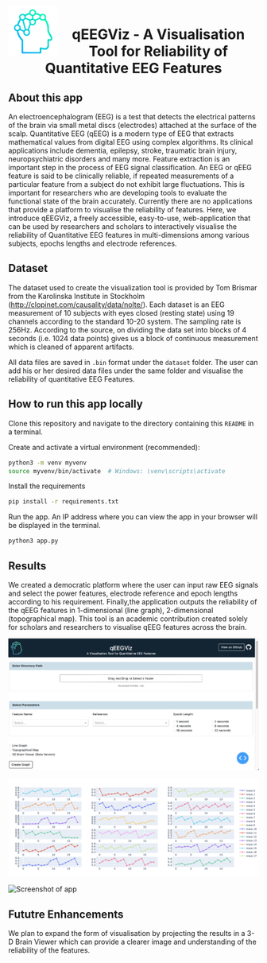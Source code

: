 <img align="left" width="100" height="100" src="assets/qeegviz_logo.png">

<h1 align="center"> qEEGViz - A Visualisation Tool for Reliability of Quantitative EEG Features </h1>

## About this app

An electroencephalogram (EEG) is a test that detects the electrical patterns of the brain via small metal discs (electrodes) attached at the surface of the scalp. Quantitative EEG (qEEG) is a modern type of EEG that extracts mathematical values from digital EEG using complex algorithms. Its clinical applications include dementia, epilepsy, stroke, traumatic brain injury, neuropsychiatric disorders and many more. Feature extraction is an important step in the process of EEG signal classification. An EEG or qEEG feature is said to be clinically reliable, if repeated measurements of a particular feature from a subject do not exhibit large fluctuations. This is important for researchers who are developing tools to evaluate the functional state of the brain accurately. Currently there are no applications that provide a platform to visualise the reliability of features. Here, we introduce qEEGViz, a freely accessible, easy-to-use, web-application that can be used by researchers and scholars to interactively visualise the reliability of Quantitative EEG features in multi-dimensions among various subjects, epochs lengths and electrode references.

## Dataset

The dataset used to create the visualization tool is provided by Tom Brismar from the Karolinska Institute in Stockholm (http://clopinet.com/causality/data/nolte/). Each dataset is an EEG measurement of 10 subjects with eyes closed (resting state) using 19 channels according to the standard 10-20 system. The sampling rate is 256Hz. According to the source, on dividing the data set into blocks of 4 seconds (i.e. 1024 data points) gives us a block of continuous measurement which is cleaned of apparent artifacts.

All data files are saved in ```.bin``` format under the ```dataset``` folder. The user can add his or her desired data files under the same folder and visualise the reliability of quantitative EEG Features.

## How to run this app locally

Clone this repository and navigate to the directory containing this `README` in
a terminal.

Create and activate a virtual environment (recommended):

```bash
python3 -m venv myvenv
source myvenv/bin/activate  # Windows: \venv\scripts\activate
```

Install the requirements

```bash
pip install -r requirements.txt
```

Run the app. An IP address where you can view the app in your browser will be
displayed in the terminal.

```bash
python3 app.py
```

## Results
We created a democratic platform where the user can input raw EEG signals and select the power features, electrode reference and epoch lengths according to his requirement. Finally,the application outputs the reliability of the qEEG features in 1-dimensional (line graph), 2-dimensional (topographical map). This tool is an academic contribution created solely for scholars and researchers to visualise qEEG features across the brain.

![Screenshot of app](assets/screenshot.png)

![Screenshot of app](assets/line_graph.png)

![Screenshot of app](assets/topo_map.png)

## Fututre Enhancements 
We plan to expand the form of visualisation by projecting the results in a 3-D Brain Viewer which can provide a clearer image and understanding of the reliability of the features. 
